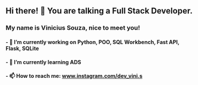 ## Hi there! 👋 You are talking a Full Stack Developer.
### My name is Vinicius Souza, nice to meet you!
#### - 🔭 I’m currently working on Python, POO, SQL Workbench, Fast API, Flask, SQLite
#### - 🌱 I’m currently learning ADS
#### - 📫 How to reach me: www.instagram.com/dev_vini.s
<!--
**devd3p/devd3p** is a ✨ _special_ ✨ repository because its `README.md` (this file) appears on your GitHub profile.

-->
